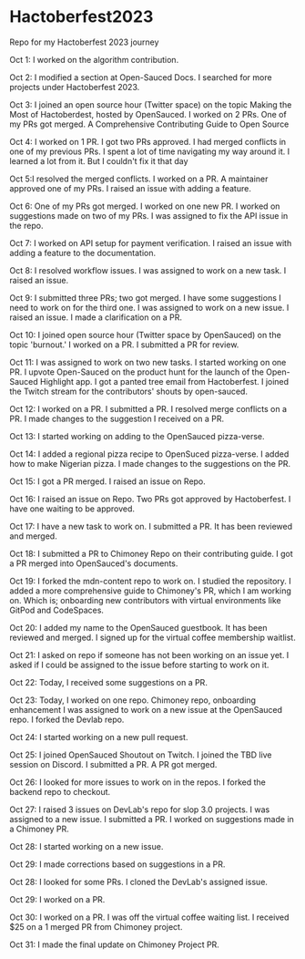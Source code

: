 # Hactoberfest2023

Repo for my Hactoberfest 2023 journey

Oct 1: I worked on the algorithm contribution.

Oct 2: I modified a section at Open-Sauced Docs. I searched for more projects under Hactoberfest 2023.

Oct 3: I joined an open source hour (Twitter space) on the topic Making the Most of Hactoberdest, hosted by OpenSauced. I worked on 2 PRs. One of my PRs got merged. A Comprehensive Contributing Guide to Open Source

Oct 4: I worked on 1 PR. I got two PRs approved. I had merged conflicts in one of my previous PRs. I spent a lot of time navigating my way around it. I learned a lot from it. But I couldn't fix it that day

Oct 5:I resolved the merged conflicts. I worked on a PR. A maintainer approved one of my PRs. I raised an issue with adding a feature.

Oct 6: One of my PRs got merged. I worked on one new PR. I worked on suggestions made on two of my PRs. I was assigned to fix the API issue in the repo.

Oct 7: I worked on API setup for payment verification. I raised an issue with adding a feature to the documentation.

Oct 8: I resolved workflow issues. I was assigned to work on a new task. I raised an issue.

Oct 9: I submitted three PRs; two got merged. I have some suggestions I need to work on for the third one. I was assigned to work on a new issue. I raised an issue. I made a clarification on a PR.

Oct 10: I joined open source hour (Twitter space by OpenSauced) on the topic 'burnout.' I worked on a PR. I submitted a PR for review.

Oct 11: I was assigned to work on two new tasks. I started working on one PR. I upvote Open-Sauced on the product hunt for the launch of the Open-Sauced Highlight app. I got a panted tree email from Hactoberfest. I joined the Twitch stream for the contributors' shouts by open-sauced.

Oct 12: I worked on a PR. I submitted a PR. I resolved merge conflicts on a PR. I made changes to the suggestion I received on a PR.

Oct 13: I started working on adding to the OpenSauced pizza-verse.

Oct 14: I added a regional pizza recipe to OpenSuced pizza-verse. I added how to make Nigerian pizza. I made changes to the suggestions on the PR.

Oct 15: I got a PR merged. I raised an issue on Repo.

Oct 16: I raised an issue on Repo. Two PRs got approved by Hactoberfest. I have one waiting to be approved.

Oct 17: I have a new task to work on. I submitted a PR. It has been reviewed and merged.

Oct 18: I submitted a PR to Chimoney Repo on their contributing guide. I got a PR merged into OpenSauced's documents.

Oct 19: I forked the mdn-content repo to work on. I studied the repository. I added a more comprehensive guide to Chimoney's PR, which I am working on. Which is; onboarding new contributors with virtual environments like GitPod and CodeSpaces.

Oct 20: I added my name to the OpenSauced guestbook. It has been reviewed and merged. I signed up for the virtual coffee membership waitlist.

Oct 21: I asked on repo if someone has not been working on an issue yet. I asked if I could be assigned to the issue before starting to work on it.

Oct 22: Today,  I  received some suggestions on a PR.

Oct 23: Today, I worked on one repo. Chimoney repo, onboarding enhancement I was assigned to work on a new issue at the OpenSauced repo. I forked the Devlab repo.

Oct 24: I started working on a new pull request.

Oct 25: I joined OpenSauced Shoutout on Twitch. I joined the TBD live session on Discord. I submitted a PR. A PR got merged.

Oct 26: I looked for more issues to work on in the repos. I forked the backend repo to checkout.

Oct 27: I raised 3 issues on DevLab's repo for slop 3.0 projects. I was assigned to a new issue. I submitted a PR. I worked on suggestions made in a Chimoney PR.

Oct 28: I started working on a new issue.

Oct 29: I made corrections based on suggestions in a PR.

Oct 28: I looked for some PRs. I cloned the DevLab's assigned issue.

Oct 29: I worked on a PR.

Oct 30: I worked on a PR. I was off the virtual coffee waiting list. I received $25 on a 1 merged PR from Chimoney project.

Oct 31: I made the final update on Chimoney Project PR.
